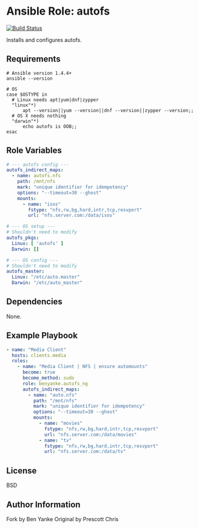 Ansible Role: autofs
=========
[![Build Status](https://travis-ci.org/benyanke/ansible-autofs-ng.svg?branch=master)](https://travis-ci.org/benyanke/ansible-autofs-ng)

Installs and configures autofs.

Requirements
------------

```shell
# Ansible version 1.4.4+
ansible --version

# OS
case $OSTYPE in
  # Linux needs apt|yum|dnf|zypper
  "linux"*)
      apt --version||yum --version||dnf --version||zypper --version;;
  # OS X needs nothing
  "darwin"*)
      echo autofs is OOB;;
esac
```

Role Variables
--------------

```yaml
# --- autofs config ---
autofs_indirect_maps:
  - name: autofs.nfs
    path: /mnt/nfs
    mark: "unique identifier for idempotency"
    options: "--timeout=30 --ghost"
    mounts:
      - name: "isos"
        fstype: "nfs,rw,bg,hard,intr,tcp,resvport"
        url: "nfs.server.com:/data/isos"

# --- OS setup ---
# Shouldn't need to modify
autofs_pkgs:
  Linux: [ 'autofs' ]
  Darwin: []

# --- OS config ---
# Shouldn't need to modify
autofs_master:
  Linux: "/etc/auto.master"
  Darwin: "/etc/auto_master"
```

Dependencies
------------

None.

Example Playbook
----------------

```yaml
- name: "Media Client"
  hosts: clients.media
  roles:
    - name: "Media Client | NFS | ensure automounts"
      become: true
      become_method: sudo
      role: benyanke.autofs_ng
      autofs_indirect_maps:
        - name: "auto.nfs"
          path: "/mnt/nfs"
          mark: "unique identifier for idempotency"
          options: "--timeout=30 --ghost"
          mounts:
            - name: "movies"
              fstype: "nfs,rw,bg,hard,intr,tcp,resvport"
              url: "nfs.server.com:/data/movies"
            - name: "tv"
              fstype: "nfs,rw,bg,hard,intr,tcp,resvport"
              url: "nfs.server.com:/data/tv"
```

License
-------

BSD

Author Information
------------------

Fork by Ben Yanke
Original by Prescott Chris
